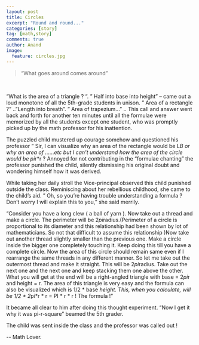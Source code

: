 ```yaml
---
layout: post
title: Circles
excerpt: "Round and round..."
categories: [story]
tag: [math,story]
comments: true
author: Anand
image:
  feature: circles.jpg
---
```



> “What goes around comes around”

<br/>

“What is the area of a triangle ? “. ” Half into base into height” – came out a loud monotone of all the 5th-grade students in unison. ” Area of a rectangle ?” ..”Length into breath”. ” Area of  trapezium…” .. This call and answer went back and forth for another ten minutes until all the formulae were memorized by all the students except one student, who was promptly picked up by the math professor for his inattention.

The puzzled child mustered up courage somehow and questioned his professor ” Sir, I can visualize why an area of the rectangle would be L*B or why an area of ……etc but I can’t understand how the area of the circle would be pi*r*r ?  Annoyed for not contributing in the “formulae chanting” the professor punished the child, silently dismissing his original doubt and wondering himself how it was derived.

While taking her daily stroll the Vice-principal observed this child punished outside the class. Reminiscing about her rebellious childhood, she came to the child’s aid. ” Oh, so you’re having trouble understanding  a formula ?  Don’t worry I will explain this to you,” she said merrily.

“Consider you have a long clew ( a ball of yarn ). Now take out a thread and make a circle. The perimeter will be 2*pi*radius.(Perimeter of a circle is proportional to its diameter and this relationship had been shown by lot of mathematicians. So not that difficult to assume this relationship )Now take out another thread slightly smaller than the previous one. Make a circle inside the bigger one completely touching it. Keep doing this till you have a complete circle. Now the area of this circle should remain same even if I rearrange the same threads in any different manner. So let me take out the outermost thread and make it straight. This will be 2*pi*radius. Take out the next one and the next one and keep stacking them one above the other. What you will get at the end will be a right-angled triangle with base = 2*pi*r and height = r. The area of this triangle is very easy and the formula can also be visualized which is 1/2 * base *height. This, when you calculate, will be   1/2 * 2*pi*r * r   = PI * r * r !   The formula !”

It became all clear to him after doing this thought experiment. “Now I get it why it was pi-r-square” beamed the 5th grader.

The child was sent inside the class and the professor was called out !

-- Math Lover. <i class="fa fa-heart heart-icon"></i>
